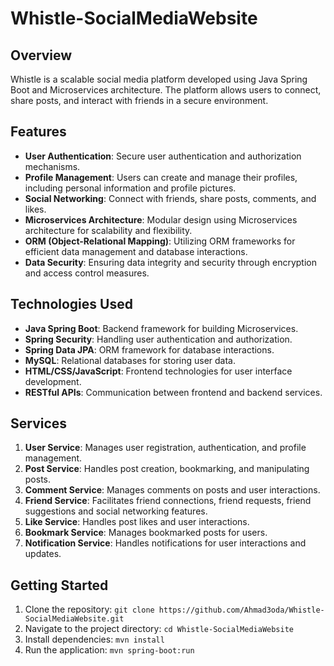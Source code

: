 # Whistle-SocialMediaWebsite

## Overview
Whistle is a scalable social media platform developed using Java Spring Boot and Microservices architecture. The platform allows users to connect, share posts, and interact with friends in a secure environment.

## Features
- **User Authentication**: Secure user authentication and authorization mechanisms.
- **Profile Management**: Users can create and manage their profiles, including personal information and profile pictures.
- **Social Networking**: Connect with friends, share posts, comments, and likes.
- **Microservices Architecture**: Modular design using Microservices architecture for scalability and flexibility.
- **ORM (Object-Relational Mapping)**: Utilizing ORM frameworks for efficient data management and database interactions.
- **Data Security**: Ensuring data integrity and security through encryption and access control measures.

## Technologies Used
- **Java Spring Boot**: Backend framework for building Microservices.
- **Spring Security**: Handling user authentication and authorization.
- **Spring Data JPA**: ORM framework for database interactions.
- **MySQL**: Relational databases for storing user data.
- **HTML/CSS/JavaScript**: Frontend technologies for user interface development.
- **RESTful APIs**: Communication between frontend and backend services.

## Services
1. **User Service**: Manages user registration, authentication, and profile management.
2. **Post Service**: Handles post creation, bookmarking, and manipulating posts.
3. **Comment Service**: Manages comments on posts and user interactions.
4. **Friend Service**: Facilitates friend connections, friend requests, friend suggestions and social networking features.
5. **Like Service**: Handles post likes and user interactions.
6. **Bookmark Service**: Manages bookmarked posts for users.
8. **Notification Service**: Handles notifications for user interactions and updates.

## Getting Started
1. Clone the repository: `git clone https://github.com/Ahmad3oda/Whistle-SocialMediaWebsite.git`
2. Navigate to the project directory: `cd Whistle-SocialMediaWebsite`
3. Install dependencies: `mvn install`
4. Run the application: `mvn spring-boot:run`
